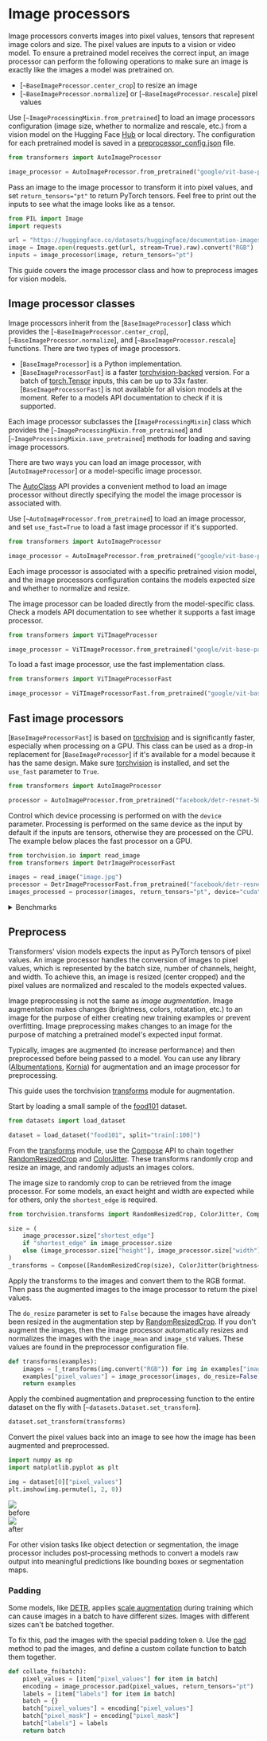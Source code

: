 <!--Copyright 2024 The HuggingFace Team. All rights reserved.

Licensed under the Apache License, Version 2.0 (the "License"); you may not use this file except in compliance with
the License. You may obtain a copy of the License at

http://www.apache.org/licenses/LICENSE-2.0

Unless required by applicable law or agreed to in writing, software distributed under the License is distributed on
an "AS IS" BASIS, WITHOUT WARRANTIES OR CONDITIONS OF ANY KIND, either express or implied. See the License for the
specific language governing permissions and limitations under the License.

⚠️ Note that this file is in Markdown but contain specific syntax for our doc-builder (similar to MDX) that may not be
rendered properly in your Markdown viewer.

-->

# Image processors

Image processors converts images into pixel values, tensors that represent image colors and size. The pixel values are inputs to a vision or video model. To ensure a pretrained model receives the correct input, an image processor can perform the following operations to make sure an image is exactly like the images a model was pretrained on.

- [`~BaseImageProcessor.center_crop`] to resize an image
- [`~BaseImageProcessor.normalize`] or [`~BaseImageProcessor.rescale`] pixel values

Use [`~ImageProcessingMixin.from_pretrained`] to load an image processors configuration (image size, whether to normalize and rescale, etc.) from a vision model on the Hugging Face [Hub](https://hf.co) or local directory. The configuration for each pretrained model is saved in a [preprocessor_config.json](https://huggingface.co/google/vit-base-patch16-224/blob/main/preprocessor_config.json) file.

```py
from transformers import AutoImageProcessor

image_processor = AutoImageProcessor.from_pretrained("google/vit-base-patch16-224")
```

Pass an image to the image processor to transform it into pixel values, and set `return_tensors="pt"` to return PyTorch tensors. Feel free to print out the inputs to see what the image looks like as a tensor.

```py
from PIL import Image
import requests

url = "https://huggingface.co/datasets/huggingface/documentation-images/resolve/main/transformers/image_processor_example.png"
image = Image.open(requests.get(url, stream=True).raw).convert("RGB")
inputs = image_processor(image, return_tensors="pt")
```

This guide covers the image processor class and how to preprocess images for vision models.

## Image processor classes

Image processors inherit from the [`BaseImageProcessor`] class which provides the [`~BaseImageProcessor.center_crop`], [`~BaseImageProcessor.normalize`], and [`~BaseImageProcessor.rescale`] functions. There are two types of image processors.

- [`BaseImageProcessor`] is a Python implementation.
- [`BaseImageProcessorFast`] is a faster [torchvision-backed](https://pytorch.org/vision/stable/index.html) version. For a batch of [torch.Tensor](https://pytorch.org/docs/stable/tensors.html) inputs, this can be up to 33x faster. [`BaseImageProcessorFast`] is not available for all vision models at the moment. Refer to a models API documentation to check if it is supported.

Each image processor subclasses the [`ImageProcessingMixin`] class which provides the [`~ImageProcessingMixin.from_pretrained`] and [`~ImageProcessingMixin.save_pretrained`] methods for loading and saving image processors.

There are two ways you can load an image processor, with [`AutoImageProcessor`] or a model-specific image processor.

<hfoptions id="image-processor-classes">
<hfoption id="AutoImageProcessor">

The [AutoClass](./model_doc/auto) API provides a convenient method to load an image processor without directly specifying the model the image processor is associated with.

Use [`~AutoImageProcessor.from_pretrained`] to load an image processor, and set `use_fast=True` to load a fast image processor if it's supported.

```py
from transformers import AutoImageProcessor

image_processor = AutoImageProcessor.from_pretrained("google/vit-base-patch16-224", use_fast=True)
```

</hfoption>
<hfoption id="model-specific image processor">

Each image processor is associated with a specific pretrained vision model, and the image processors configuration contains the models expected size and whether to normalize and resize.

The image processor can be loaded directly from the model-specific class. Check a models API documentation to see whether it supports a fast image processor.

```py
from transformers import ViTImageProcessor

image_processor = ViTImageProcessor.from_pretrained("google/vit-base-patch16-224")
```

To load a fast image processor, use the fast implementation class.

```py
from transformers import ViTImageProcessorFast

image_processor = ViTImageProcessorFast.from_pretrained("google/vit-base-patch16-224")
```

</hfoption>
</hfoptions>

## Fast image processors

[`BaseImageProcessorFast`] is based on [torchvision](https://pytorch.org/vision/stable/index.html) and is significantly faster, especially when processing on a GPU. This class can be used as a drop-in replacement for [`BaseImageProcessor`] if it's available for a model because it has the same design. Make sure [torchvision](https://pytorch.org/get-started/locally/#mac-installation) is installed, and set the `use_fast` parameter to `True`.

```py
from transformers import AutoImageProcessor

processor = AutoImageProcessor.from_pretrained("facebook/detr-resnet-50", use_fast=True)
```

Control which device processing is performed on with the `device` parameter. Processing is performed on the same device as the input by default if the inputs are tensors, otherwise they are processed on the CPU. The example below places the fast processor on a GPU.

```py
from torchvision.io import read_image
from transformers import DetrImageProcessorFast

images = read_image("image.jpg")
processor = DetrImageProcessorFast.from_pretrained("facebook/detr-resnet-50")
images_processed = processor(images, return_tensors="pt", device="cuda")
```

<details>
<summary>Benchmarks</summary>

The benchmarks are obtained from an [AWS EC2 g5.2xlarge](https://aws.amazon.com/ec2/instance-types/g5/) instance with a NVIDIA A10G Tensor Core GPU.

<div class="flex">
  <img src="https://huggingface.co/datasets/huggingface/documentation-images/resolve/main/transformers/benchmark_results_full_pipeline_detr_fast_padded.png" />
</div>
<div class="flex">
  <img src="https://huggingface.co/datasets/huggingface/documentation-images/resolve/main/transformers/benchmark_results_full_pipeline_detr_fast_batched_compiled.png" />
</div>
<div class="flex">
  <img src="https://huggingface.co/datasets/huggingface/documentation-images/resolve/main/transformers/benchmark_results_full_pipeline_rt_detr_fast_single.png" />
</div>
<div class="flex">
  <img src="https://huggingface.co/datasets/huggingface/documentation-images/resolve/main/transformers/benchmark_results_full_pipeline_rt_detr_fast_batched.png" />
</div>
</details>

## Preprocess

Transformers' vision models expects the input as PyTorch tensors of pixel values. An image processor handles the conversion of images to pixel values, which is represented by the batch size, number of channels, height, and width. To achieve this, an image is resized (center cropped) and the pixel values are normalized and rescaled to the models expected values.

Image preprocessing is not the same as *image augmentation*. Image augmentation makes changes (brightness, colors, rotatation, etc.) to an image for the purpose of either creating new training examples or prevent overfitting. Image preprocessing makes changes to an image for the purpose of matching a pretrained model's expected input format.

Typically, images are augmented (to increase performance) and then preprocessed before being passed to a model. You can use any library ([Albumentations](https://colab.research.google.com/github/huggingface/notebooks/blob/main/examples/image_classification_albumentations.ipynb), [Kornia](https://colab.research.google.com/github/huggingface/notebooks/blob/main/examples/image_classification_kornia.ipynb)) for augmentation and an image processor for preprocessing.

This guide uses the torchvision [transforms](https://pytorch.org/vision/stable/transforms.html) module for augmentation.

Start by loading a small sample of the [food101](https://hf.co/datasets/food101) dataset.

```py
from datasets import load_dataset

dataset = load_dataset("food101", split="train[:100]")
```

From the [transforms](https://pytorch.org/vision/stable/transforms.html) module, use the [Compose](https://pytorch.org/vision/master/generated/torchvision.transforms.Compose.html) API to chain together [RandomResizedCrop](https://pytorch.org/vision/main/generated/torchvision.transforms.RandomResizedCrop.html) and [ColorJitter](https://pytorch.org/vision/main/generated/torchvision.transforms.ColorJitter.html). These transforms randomly crop and resize an image, and randomly adjusts an images colors.

The image size to randomly crop to can be retrieved from the image processor. For some models, an exact height and width are expected while for others, only the `shortest_edge` is required.

```py
from torchvision.transforms import RandomResizedCrop, ColorJitter, Compose

size = (
    image_processor.size["shortest_edge"]
    if "shortest_edge" in image_processor.size
    else (image_processor.size["height"], image_processor.size["width"])
)
_transforms = Compose([RandomResizedCrop(size), ColorJitter(brightness=0.5, hue=0.5)])
```

Apply the transforms to the images and convert them to the RGB format. Then pass the augmented images to the image processor to return the pixel values.

The `do_resize` parameter is set to `False` because the images have already been resized in the augmentation step by [RandomResizedCrop](https://pytorch.org/vision/main/generated/torchvision.transforms.RandomResizedCrop.html). If you don't augment the images, then the image processor automatically resizes and normalizes the images with the `image_mean` and `image_std` values. These values are found in the preprocessor configuration file.

```py
def transforms(examples):
    images = [_transforms(img.convert("RGB")) for img in examples["image"]]
    examples["pixel_values"] = image_processor(images, do_resize=False, return_tensors="pt")["pixel_values"]
    return examples
```

Apply the combined augmentation and preprocessing function to the entire dataset on the fly with [`~datasets.Dataset.set_transform`].

```py
dataset.set_transform(transforms)
```

Convert the pixel values back into an image to see how the image has been augmented and preprocessed.

```py
import numpy as np
import matplotlib.pyplot as plt

img = dataset[0]["pixel_values"]
plt.imshow(img.permute(1, 2, 0))
```

<div class="flex gap-4">
  <div>
    <img class="rounded-xl" src="https://huggingface.co/datasets/huggingface/documentation-images/resolve/main/vision-preprocess-tutorial.png" />
    <figcaption class="mt-2 text-center text-sm text-gray-500">before</figcaption>
  </div>
  <div>
    <img class="rounded-xl" src="https://huggingface.co/datasets/huggingface/documentation-images/resolve/main/preprocessed_image.png" />
    <figcaption class="mt-2 text-center text-sm text-gray-500">after</figcaption>
  </div>
</div>

For other vision tasks like object detection or segmentation, the image processor includes post-processing methods to convert a models raw output into meaningful predictions like bounding boxes or segmentation maps.

### Padding

Some models, like [DETR](./model_doc/detr), applies [scale augmentation](https://paperswithcode.com/method/image-scale-augmentation) during training which can cause images in a batch to have different sizes. Images with different sizes can't be batched together.

To fix this, pad the images with the special padding token `0`. Use the [pad](https://github.com/huggingface/transformers/blob/9578c2597e2d88b6f0b304b5a05864fd613ddcc1/src/transformers/models/detr/image_processing_detr.py#L1151) method to pad the images, and define a custom collate function to batch them together.

```py
def collate_fn(batch):
    pixel_values = [item["pixel_values"] for item in batch]
    encoding = image_processor.pad(pixel_values, return_tensors="pt")
    labels = [item["labels"] for item in batch]
    batch = {}
    batch["pixel_values"] = encoding["pixel_values"]
    batch["pixel_mask"] = encoding["pixel_mask"]
    batch["labels"] = labels
    return batch
```
